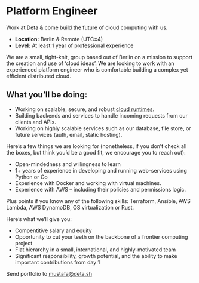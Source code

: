 # Platform Engineer

Work at [Deta](https://www.deta.sh/) & come build the future of cloud computing with us. 

- **Location:** Berlin & Remote (UTC±4)  
- **Level:** At least 1 year of professional experience


We are a small, tight-knit, group based out of Berlin on a mission to support the creation and use of ‘cloud ideas’. We are looking to work with an experienced platform engineer who is comfortable building a complex yet efficient distributed cloud.

## What you’ll be doing:

- Working on scalable, secure, and robust [cloud runtimes](https://www.deta.sh/new-runtimes).
- Building backends and services to handle incoming requests from our clients and APIs.
- Working on highly scalable services such as our database, file store, or future services (auth, email, static hosting).

Here’s a few things we are looking for (nonetheless, if you don’t check all the boxes, but think you’d be a good fit, we encourage you to reach out):

- Open-mindedness and willingness to learn
- 1+ years of experience in developing and running web-services using Python or Go
- Experience with Docker and working with virtual machines.
- Experience with AWS – including their policies and permissions logic.

Plus points if you know any of the following skills:
Terraform, Ansible, AWS Lambda, AWS DynamoDB, OS virtualization or Rust.
 
Here’s what we’ll give you:
- Compentitive salary and equity
- Opportunity to cut your teeth on the backbone of a frontier computing project
- Flat hierarchy in a small, international, and highly-motivated team
- Significant responsibility, growth potential, and the ability to make important contributions from day 1

Send portfolio to mustafa@deta.sh
